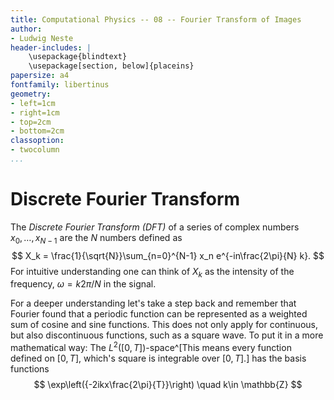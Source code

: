 ```yaml
---
title: Computational Physics -- 08 -- Fourier Transform of Images
author:
- Ludwig Neste
header-includes: |
    \usepackage{blindtext}
    \usepackage[section, below]{placeins}
papersize: a4
fontfamily: libertinus
geometry: 
- left=1cm
- right=1cm
- top=2cm
- bottom=2cm
classoption:
- twocolumn
...
```


# Discrete Fourier Transform

The *Discrete Fourier Transform (DFT)* of a series of complex numbers $x_0, \dots, x_{N-1}$
are the $N$ numbers defined as
$$
X_k = \frac{1}{\sqrt{N}}\sum_{n=0}^{N-1} x_n e^{-in\frac{2\pi}{N} k}.
$$
For intuitive understanding one can think of $X_k$ as the intensity of the frequency, 
$\omega = k 2\pi / N$ in the signal. 

For a deeper understanding let's take a step back and remember that Fourier
found that a periodic function can be represented as a weighted sum of cosine and 
sine functions. 
This does not only apply for continuous, but also discontinuous functions, 
such as a square wave. 
To put it in a more mathematical way: The 
$L^2([0, T])$-space^[This means every function defined on $[0, T]$, which's square is integrable over $[0, T]$.]
has the basis functions 
$$
\exp\left({-2ikx\frac{2\pi}{T}}\right) \quad k\in \mathbb{Z}
$$